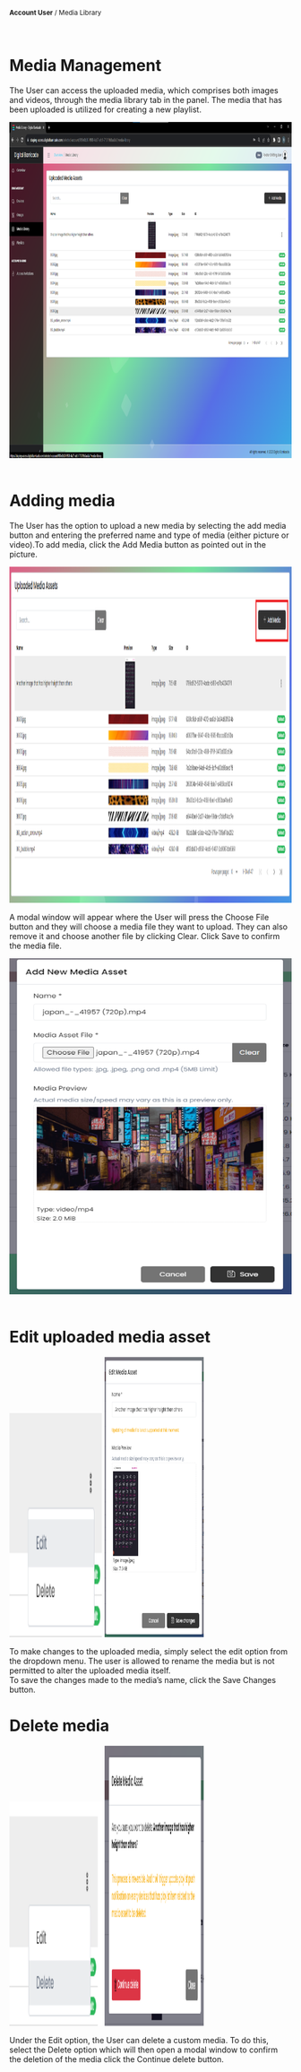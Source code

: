 <small><b>Account User</b> / Media Library</small>

<br />
<h1>Media Management</h1>
<div class="description">
    <p>
        The User can access the uploaded media, which comprises both images and videos, through the media library tab in the panel. The media that has been uploaded is utilized for creating a new playlist.
    </p>
    <img src="/images/image0502.png" alt="uploaded_media_assets" width="100%" height="600">
</div>

<br />
<h1>Adding media</h1>
<div class="description">
    <p>
        The User has the option to upload a new media by selecting the add media button and entering the preferred name and type of media (either picture or video).To add media, click the Add Media button as pointed out in the picture.
    </p>
    <img src="/images/image312.png" alt="add_media_assets" width="100%" height="600">
     <p>
        A modal window will appear where the User will press the Choose File button and they will choose a media file they want to upload. They can also remove it and choose another file by clicking Clear. Click Save to confirm the media file.
    </p>
    <img src="/images/image313.png" alt="add_media_assets" width="700" height="600">
</div>

<br />
<h1>Edit uploaded media asset</h1>
<div class="description">
    <img src="/images/image314.png" alt="add_media_assets" width="33%" height="400">
    <img src="/images/image315.png" alt="add_media_assets" width="35%" height="500">
     <p>
        To make changes to the uploaded media, simply select the edit option from the dropdown menu. The user is allowed to rename the media but is not permitted to alter the uploaded media itself.
    <br />
        To save the changes made to the media’s name, click the Save Changes button.
    </p>
</div>

<h1>Delete media</h1>
<div class="description">
    <img src="/images/image316.png" alt="add_media_assets" width="33%" height="400">
    <img src="/images/image317.png" alt="add_media_assets" width="35%" height="500">
     <p>
        Under the Edit option, the User can delete a custom media. To do this, select the Delete option which will then open a modal window to confirm the deletion of the media click the Continue delete button.
    </p>
</div>

